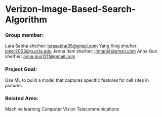 # Verizon-Image-Based-Search-Algorithm

### Group member: 
Lara Sabha she/her: larasabha35@gmail.com 
Yang Xing she/her: joker2003@g.ucla.edu
Jenna Itani she/her: jmitani4@gmail.com
Anna Guo she/her: anna.guo1211@gmail.com

### Project Goal:
Use ML to build a model that captures specific features for cell sites in pictures.

### Related Area:
Machine learning
Computer Vision
Telecommunications

